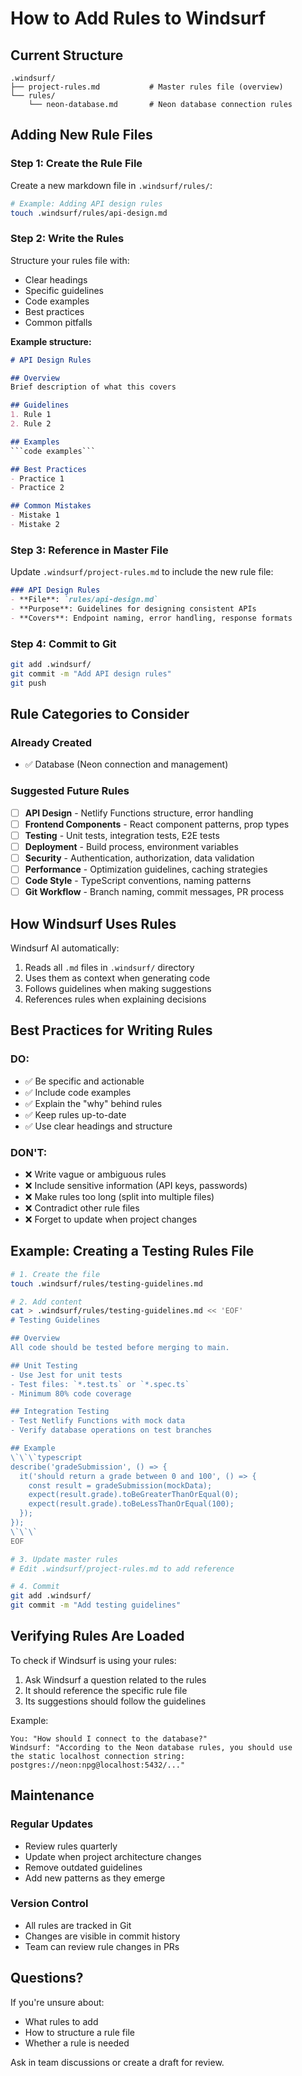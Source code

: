 # How to Add Rules to Windsurf

## Current Structure

```
.windsurf/
├── project-rules.md           # Master rules file (overview)
└── rules/
    └── neon-database.md       # Neon database connection rules
```

## Adding New Rule Files

### Step 1: Create the Rule File

Create a new markdown file in `.windsurf/rules/`:

```bash
# Example: Adding API design rules
touch .windsurf/rules/api-design.md
```

### Step 2: Write the Rules

Structure your rules file with:
- Clear headings
- Specific guidelines
- Code examples
- Best practices
- Common pitfalls

**Example structure:**
```markdown
# API Design Rules

## Overview
Brief description of what this covers

## Guidelines
1. Rule 1
2. Rule 2

## Examples
```code examples```

## Best Practices
- Practice 1
- Practice 2

## Common Mistakes
- Mistake 1
- Mistake 2
```

### Step 3: Reference in Master File

Update `.windsurf/project-rules.md` to include the new rule file:

```markdown
### API Design Rules
- **File**: `rules/api-design.md`
- **Purpose**: Guidelines for designing consistent APIs
- **Covers**: Endpoint naming, error handling, response formats
```

### Step 4: Commit to Git

```bash
git add .windsurf/
git commit -m "Add API design rules"
git push
```

## Rule Categories to Consider

### Already Created
- ✅ Database (Neon connection and management)

### Suggested Future Rules
- [ ] **API Design** - Netlify Functions structure, error handling
- [ ] **Frontend Components** - React component patterns, prop types
- [ ] **Testing** - Unit tests, integration tests, E2E tests
- [ ] **Deployment** - Build process, environment variables
- [ ] **Security** - Authentication, authorization, data validation
- [ ] **Performance** - Optimization guidelines, caching strategies
- [ ] **Code Style** - TypeScript conventions, naming patterns
- [ ] **Git Workflow** - Branch naming, commit messages, PR process

## How Windsurf Uses Rules

Windsurf AI automatically:
1. Reads all `.md` files in `.windsurf/` directory
2. Uses them as context when generating code
3. Follows guidelines when making suggestions
4. References rules when explaining decisions

## Best Practices for Writing Rules

### DO:
- ✅ Be specific and actionable
- ✅ Include code examples
- ✅ Explain the "why" behind rules
- ✅ Keep rules up-to-date
- ✅ Use clear headings and structure

### DON'T:
- ❌ Write vague or ambiguous rules
- ❌ Include sensitive information (API keys, passwords)
- ❌ Make rules too long (split into multiple files)
- ❌ Contradict other rule files
- ❌ Forget to update when project changes

## Example: Creating a Testing Rules File

```bash
# 1. Create the file
touch .windsurf/rules/testing-guidelines.md

# 2. Add content
cat > .windsurf/rules/testing-guidelines.md << 'EOF'
# Testing Guidelines

## Overview
All code should be tested before merging to main.

## Unit Testing
- Use Jest for unit tests
- Test files: `*.test.ts` or `*.spec.ts`
- Minimum 80% code coverage

## Integration Testing
- Test Netlify Functions with mock data
- Verify database operations on test branches

## Example
\`\`\`typescript
describe('gradeSubmission', () => {
  it('should return a grade between 0 and 100', () => {
    const result = gradeSubmission(mockData);
    expect(result.grade).toBeGreaterThanOrEqual(0);
    expect(result.grade).toBeLessThanOrEqual(100);
  });
});
\`\`\`
EOF

# 3. Update master rules
# Edit .windsurf/project-rules.md to add reference

# 4. Commit
git add .windsurf/
git commit -m "Add testing guidelines"
```

## Verifying Rules Are Loaded

To check if Windsurf is using your rules:
1. Ask Windsurf a question related to the rules
2. It should reference the specific rule file
3. Its suggestions should follow the guidelines

Example:
```
You: "How should I connect to the database?"
Windsurf: "According to the Neon database rules, you should use 
the static localhost connection string: postgres://neon:npg@localhost:5432/..."
```

## Maintenance

### Regular Updates
- Review rules quarterly
- Update when project architecture changes
- Remove outdated guidelines
- Add new patterns as they emerge

### Version Control
- All rules are tracked in Git
- Changes are visible in commit history
- Team can review rule changes in PRs

## Questions?

If you're unsure about:
- What rules to add
- How to structure a rule file
- Whether a rule is needed

Ask in team discussions or create a draft for review.
